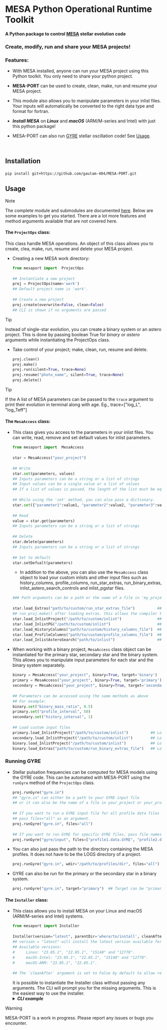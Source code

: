 # MESA Python Operational Runtime Toolkit

<!-- <a href="https://zenodo.org/badge/latestdoi/589065195"><img src="https://zenodo.org/badge/589065195.svg" alt="DOI" width=150></a> -->

#### A Python package to control [MESA](https://github.com/MESAHub/mesa) stellar evolution code


### Create, modify, run and share your MESA projects!  

### Features:

  * With MESA installed, anyone can run your MESA project using this Python toolkit. You only need to share your python project.

  * **MESA-PORT** can be used to create, clean, make, run and resume your MESA project.

  * This module also allows you to manipulate parameters in your inlist files. Your inputs will automatically be converted to the right data type and format for fortran. 

  * ***Install MESA*** on ***Linux*** and ***macOS*** (ARM/M-series and Intel) with just this python package!

  * MESA-PORT can also run [GYRE](https://github.com/rhdtownsend/gyre) stellar oscillation code! See [Usage](#usage).

<br>

## Installation

`pip install git+https://github.com/gautam-404/MESA-PORT.git`

## Usage
> [!NOTE]
> The complete module and submodules are documented [here](https://gautam-404.github.io/MESA-PORT/mesaport.html). Below are some examples to get you started. There are a lot more features and method arguments available that are not covered here.

#### **The `ProjectOps` class:**
This class handle MESA operations. An object of this class allows you to create, clea, make, run, resume and delete your MESA project.
  * Creating a new MESA work directory:
    ```python
    from mesaport import  ProjectOps

    ## Instantiate a new project
    proj = ProjectOps(name='work')   
    ## Default project name is 'work'. 

    ## Create a new project
    proj.create(overwrite=False, clean=False)    
    ## CLI is shown if no arguments are passed
    ```
> [!TIP]  
> Instead of single-star evolution, you can create a binary system or an astero project. This is done by passing boolean True for *binary* or *astero* arguments while instantiating the ProjectOps class.
    
  * Take control of your project; make, clean, run, resume and delete.
    ```python
    proj.clean()
    proj.make()
    proj.run(silent=True, trace=None)                                    
    proj.resume("photo_name", silent=True, trace=None)
    proj.delete()                     
    ```
> [!TIP]  
> If the 
A list of MESA parameters can be passed to the `trace` argument to print their evolution in terminal along with age. Eg., trace=["log_L", "log_Teff"]

#### **The `MesaAccess` class:**
  * This class gives you access to the parameters in your inlist files. You can write, read, remove and set default values for inlist parameters. 
    ```python
    from mesaport import  MesaAccess

    star = MesaAccess("your_project")

    ## Write
    star.set(parameters, values)              
    ## Inputs parameters can be a string or a list of strings
    ## Input values can be a single value or a list of values
    ## If a list of values is passed, the length of the list must be equal to the length of the parameters list.

    ## While using the 'set' method, you can also pass a dictionary.
    star.set({"parameter1":value1, "parameter2":value2, "parameter3":value3})
    
    ## Read
    value = star.get(parameters)   
    ## Inputs parameters can be a string or a list of strings

    ## Delete
    star.delete(parameters)
    ## Inputs parameters can be a string or a list of strings

    ## Set to default
    star.setDefualt(parameters)
    ```

    * In addition to the above, you can also use the `MesaAccess` class object to load your custom inlists and other input files such as history_columns, profile_columns, run_star_extras, run_binary_extras, inlist_astero_search_controls and inlist_pgstar files.
    
    ```python
    ### Path arguments can be a path or the name of a file in 'my_project' directory ###

    star.load_Extras("path/to/custom/run_star_extras_file")          ## Load custom run_star_extras.f90
    ## run proj.make() after loading extras. this allows the compiler to compile with the run_star_extras file
    star.load_InlistProject("/path/to/custom/inlist")                ## Load custom inlist_project 
    star.load_InlistPG("/path/to/custom/inlist")                     ## Load custom inlist_pgstar    
    star.load_HistoryColumns("path/to/custom/history_columns_file")  ## Load custom history_columns
    star.load_ProfileColumns("path/to/custom/profile_columns_file")  ## Load custom profile_columns
    star.load_InlistAsteroSearch("path/to/inlist")                   ## Load custom inlist_astero_search_controls
    ```

  * When working with a binary project, `MesaAccess` class object can be instantiated for the primary star, secondary star and the binary system. This allows you to manipulate input parameters for each star and the binary system separately.
    ```python
    binary = MesaAccess("your_project", binary=True, target='binary')        ## For the binary system
    primary = MesaAccess("your_project", binary=True, target='primary')      ## For the primary star
    secondary = MesaAccess("your_project", binary=True, target='secondary')  ## For the secondary star
    
    ## Parameters can be accessed using the same methods as above
    ## For example:
    binary.set("binary_mass_ratio", 0.5)
    primary.set("profile_interval", 50)
    secondary.set("history_interval", 1)

    ## Load custom input files 
    primary.load_InlistProject("/path/to/custom/inlist")          ## Load custom 'inlist1'
    secondary.load_InlistProject("/path/to/custom/inlist")        ## Load custom 'inlist2'
    binary.load_InlistProject("/path/to/custom/inlist")           ## Load custom 'inlist_project' for the binary system
    binary.load_Extras("path/to/custom/run_binary_extras_file")   ## Load custom run_binary_extras.f90
    ```

### Running GYRE
 * Stellar pulsation frequencies can be computed for MESA models using the GYRE code. This can be automated with MESA-PORT using the `runGyre` method of the `ProjectOps` class. 
    ```python
    proj.runGyre("gyre.in")  
    ## "gyre.in" can either be a path to your GYRE input file
    ## or it can also be the name of a file in your_project or your_project/LOGS directory

    ## If you want to run a GYRE input file for all profile data files in your LOGS directory, 
    ## pass files="all" as an argument.
    proj.runGyre("gyre.in", files="all")

    ## If you want to run GYRE for specific GYRE files, pass file names as an argument.
    proj.runGyre("gyre/input", files=["profile1.data.GYRE", "profile2.data.GYRE"])
    ```
  * You can also just pass the path to the directory containing the MESA profiles. It does not have to be the LOGS directory of a project.
    ```python
    proj.runGyre("gyre.in", wdir="/path/to/profiles/dir", files="all")
    ```
  * GYRE can also be run for the primary or the secondary star in a binary system.
    ```python
    proj.runGyre("gyre.in", target="primary")  ## Target can be "primary" or "secondary"
    ```

#### **The `Installer` class:**
  * This class allows you to install MESA on your Linux and macOS (ARM/M-series and Intel) systems.
    ```python
    from mesaport import Installer

    Installer(version="latest", parentDir='where/to/install', cleanAfter=False )     
    ## version = "latest" will install the latest version available for your system.
    ## Available versions: 
    #     Linux: "23.05.1", "22.05.1", "15140" and "12778".
    #     macOS-Intel: "23.05.1", "22.05.1", "15140" and "12778".  
    #     macOS-ARM: "23.05.1", "22.05.1".

    ## The `cleanAfter` argument is set to False by default to allow re-running installation without removing downloaded files, this saves time when debugging a failed MESA build.
    ```
    It is possible to instantiate the Installer class without passing any arguments. The CLI will prompt you for the missing arguments. This is the easiest way to use the installer.
    <details>
    <summary><b><i>CLI example</b></i></summary>
    <img src="imgs/installer.png">
    </details>

> [!WARNING]
> MESA-PORT is a work in progress. Please report any issues or bugs you encounter. 